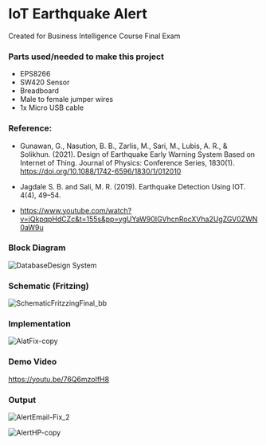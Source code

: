 # IoT Earthquake Alert
Created for Business Intelligence Course Final Exam

### Parts used/needed to make this project 
- EPS8266
- SW420 Sensor
- Breadboard
- Male to female jumper wires
- 1x Micro USB cable

### Reference:

- Gunawan, G., Nasution, B. B., Zarlis, M., Sari, M., Lubis, A. R., & Solikhun. (2021). Design of Earthquake Early Warning System Based on Internet of Thing. Journal of Physics: Conference Series, 1830(1). https://doi.org/10.1088/1742-6596/1830/1/012010

- Jagdale S. B. and Sali, M. R. (2019). Earthquake Detection Using IOT. 4(4), 49–54.

- https://www.youtube.com/watch?v=iQkpqpHdCZc&t=155s&pp=ygUYaW90IGVhcnRocXVha2UgZGV0ZWN0aW9u

### Block Diagram 
![DatabaseDesign System](https://github.com/readdoc-png/IoT-Earthquake-Alert-/assets/40491907/8fd3fcda-c05f-4404-8ce1-c3ca0172c9d7)


### Schematic (Fritzing)
![SchematicFritzzingFinal_bb](https://github.com/readdoc-png/IoT-Earthquake-Alert-/assets/40491907/653668f2-205a-4de1-a556-3b22d1479f3e)


### Implementation 
![AlatFix-copy](https://github.com/readdoc-png/IoT-Earthquake-Alert-/assets/40491907/b14467a2-fafd-45e5-893d-c6a53758d357)

### Demo Video
https://youtu.be/76Q6mzoIfH8


### Output 
![AlertEmail-Fix_2](https://github.com/readdoc-png/IoT-Earthquake-Alert-/assets/40491907/08e95a41-0d4b-471c-9ee7-cb4d721be03f)

![AlertHP-copy](https://github.com/readdoc-png/IoT-Earthquake-Alert-/assets/40491907/e9f29720-746d-4f8c-a51a-5a80fab09545)


